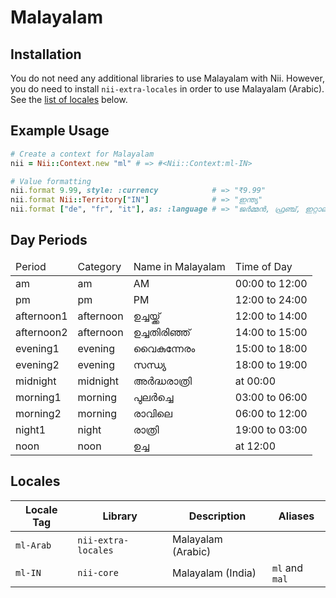 <!-- This file has been generated. Source: src/docs/languages/_template.md.erb -->

# Malayalam

## Installation

You do not need any additional libraries to use Malayalam with Nii.
However, you do need to install `nii-extra-locales` in order to use Malayalam (Arabic).
See the [list of locales](#locales) below.

## Example Usage

``` ruby
# Create a context for Malayalam
nii = Nii::Context.new "ml" # => #<Nii::Context:ml-IN>

# Value formatting
nii.format 9.99, style: :currency            # => "₹9.99"
nii.format Nii::Territory["IN"]              # => "ഇന്ത്യ"
nii.format ["de", "fr", "it"], as: :language # => "ജർമ്മൻ, ഫ്രഞ്ച്, ഇറ്റാലിയൻ എന്നിവ"
```

## Day Periods


<table>
  <thead>
    <tr>
      <td>Period</td>
      <td>Category</td>
      <td>Name in Malayalam</td>
      <td>Time of Day</td>
    </tr>
  </thead>
  <tbody>
    <tr>
      <td>am</td>
      <td>am</td>
      <td>AM</td>
      <td>00:00 to 12:00</td>
    </tr>
    <tr>
      <td>pm</td>
      <td>pm</td>
      <td>PM</td>
      <td>12:00 to 24:00</td>
    </tr>
    <tr>
      <td>afternoon1</td>
      <td>afternoon</td>
      <td>ഉച്ചയ്ക്ക്</td>
      <td>12:00 to 14:00</td>
    </tr>
    <tr>
      <td>afternoon2</td>
      <td>afternoon</td>
      <td>ഉച്ചതിരിഞ്ഞ്</td>
      <td>14:00 to 15:00</td>
    </tr>
    <tr>
      <td>evening1</td>
      <td>evening</td>
      <td>വൈകുന്നേരം</td>
      <td>15:00 to 18:00</td>
    </tr>
    <tr>
      <td>evening2</td>
      <td>evening</td>
      <td>സന്ധ്യ</td>
      <td>18:00 to 19:00</td>
    </tr>
    <tr>
      <td>midnight</td>
      <td>midnight</td>
      <td>അർദ്ധരാത്രി</td>
      <td>at 00:00</td>
    </tr>
    <tr>
      <td>morning1</td>
      <td>morning</td>
      <td>പുലർച്ചെ</td>
      <td>03:00 to 06:00</td>
    </tr>
    <tr>
      <td>morning2</td>
      <td>morning</td>
      <td>രാവിലെ</td>
      <td>06:00 to 12:00</td>
    </tr>
    <tr>
      <td>night1</td>
      <td>night</td>
      <td>രാത്രി</td>
      <td>19:00 to 03:00</td>
    </tr>
    <tr>
      <td>noon</td>
      <td>noon</td>
      <td>ഉച്ച</td>
      <td>at 12:00</td>
    </tr>
  </tbody>
</table>



## Locales

<table>
  <thead>
    <tr>
      <th>Locale Tag</th>
      <th>Library</th>
      <th>Description</th>
      <th>Aliases</th>
    </tr>
  </thead>
  <tbody>
    <tr>
      <td><code>ml-Arab</code></td>
      <td><code>nii-extra-locales</code></td>
      <td>Malayalam (Arabic)</td>
      <td></td>
    </tr>
    <tr>
      <td><code>ml-IN</code></td>
      <td><code>nii-core</code></td>
      <td>Malayalam (India)</td>
      <td><code>ml</code> and <code>mal</code></td>
    </tr>
  </tbody>
</table>

